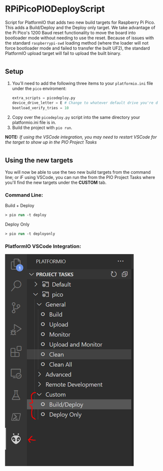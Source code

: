 # RPiPicoPIODeployScript

Script for PlatformIO that adds two new build targets for Raspberry Pi Pico. This adds a Build/Deploy and the Deploy only target. We take advantage of the Pi Pico's 1200 Baud reset functionality to move the board into bootloader mode without needing to use the reset. Because of issues with the standard `raspberrypi-swd` loading method (where the loader will not force bootloader mode and failed to transfer the built UF2), the standard PlatformIO upload target will fail to upload the built binary.

#
## Setup
1. You'll need to add the following three items to your `platformio.ini` file under the `pico` enviroment:
    ```py
    extra_scripts = picodeploy.py
    device_drive_letter = E # Change to whatever default drive you're development board is on
    bootload_verify_tries = 10
    ```
2. Copy over the `picodeploy.py` script into the same directory your platformio.ini file is in.
3. Build the project with `pio run`.

**NOTE:** *If using the VSCode integration, you may need to restart VSCode for the target to show up in the PIO Project Tasks*

#
## Using the new targets
You will now be able to use the two new build targets from the command line; or iF using VSCode, you can run the from the PIO Project Tasks where you'll find the new targets under the **CUSTOM** tab.

### Command Line:
Build + Deploy
```ps
> pio run -t deploy
```
Deploy Only
```ps
> pio run -t deployonly
```

### PlatformIO VSCode Integration:
![PIO-VSCODE](/piovscode.PNG "VSCode Integration")

